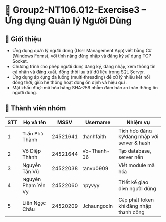 # 🧩 Group2-NT106.Q12-Exercise3 – Ứng dụng Quản lý Người Dùng

## 📘 Giới thiệu
- Ứng dụng quản lý người dùng (User Management App) viết bằng C# (Windows Forms), với tính năng đăng nhập và đăng ký sử dụng TCP Socket.
- Chương trình cho phép người dùng đăng ký, đăng nhập, xem thông tin cá nhân và đăng xuất, đồng thời lưu trữ dữ liệu trong SQL Server.
- Ứng dụng áp dụng đa luồng (multi-threading) để xử lý nhiều kết nối đồng thời, giúp hệ thống hoạt động ổn định và hiệu quả.
- Mật khẩu được mã hóa bằng SHA-256 nhằm đảm bảo an toàn thông tin người dùng.

## 👥 Thành viên nhóm
| STT | Họ và tên          | MSSV       | Username      | Nhiệm vụ                 |
|-----|--------------------|------------|---------------|--------------------------|
| 1   | Trần Phú Thành     | 24521641   | thanhfaith    | Tích hợp đăng ký/đăng nhập với server & hash |
| 2   | Võ Diệp Thành      | 24521644   | Vo-Thanh-06   | Tạo database, server nền |
| 3   | Nguyễn Tấn Vũ      | 24522038   | tanvu0909     | Viết module mã hóa |
| 4   | Nguyễn Phạm Yến Vy | 24522060   | npyvyy        | Thiết kế giao diện người dùng |
| 5   | Liên Ngọc Châu     | 24520209   | Jchaungocln   | Cấp phát token khi đăng nhập thành công |
